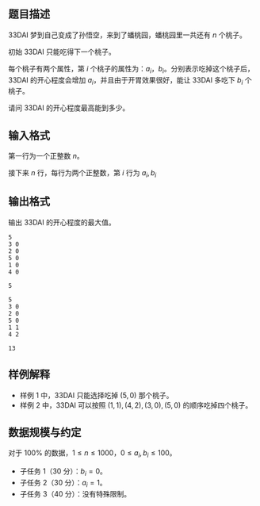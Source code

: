 ## 题目描述

33DAI 梦到自己变成了孙悟空，来到了蟠桃园，蟠桃园里一共还有 $n$ 个桃子。

初始 33DAI 只能吃得下一个桃子。

每个桃子有两个属性，第 $i$ 个桃子的属性为：$a_i$，$b_i$。分别表示吃掉这个桃子后，33DAI 的开心程度会增加 $a_i$，并且由于开胃效果很好，能让 33DAI 多吃下 $b_i$ 个桃子。

请问 33DAI 的开心程度最高能到多少。

## 输入格式

第一行为一个正整数 $n$。

接下来 $n$ 行，每行为两个正整数，第 $i$ 行为 $a_i,b_i$

## 输出格式

输出 33DAI 的开心程度的最大值。

```input1
5
3 0
2 0
5 0
1 0
4 0
```

```output1
5
```

```input2
5
3 0
2 0
5 0
1 1
4 2
```

```output2
13
```

## 样例解释

- 样例 1 中，33DAI 只能选择吃掉 $(5,0)$ 那个桃子。
- 样例 2 中，33DAI 可以按照 $(1,1),(4,2),(3,0),(5,0)$ 的顺序吃掉四个桃子。


## 数据规模与约定

对于 $100\%$ 的数据，$1 \le n \le 1000$，$0\le a_i,b_i\le 100$。

- 子任务 1（30 分）：$b_i=0$。
- 子任务 2（30 分）：$a_i=1$。
- 子任务 3（40 分）：没有特殊限制。